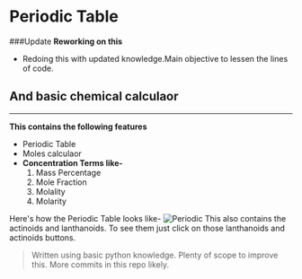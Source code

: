 # Periodic Table
###Update
**Reworking on this**
+ Redoing this with updated knowledge.Main objective to lessen the lines of code.

## And basic chemical calculaor
---
**This contains the following features**
+ Periodic Table
+ Moles calculaor
+ **Concentration Terms like-**
  1. Mass Percentage
  2. Mole Fraction
  3. Molality
  4. Molarity

Here's how the Periodic Table looks like-
![Periodic](https://github.com/aloner-pro/Chemistry-tools/blob/master/perio.png?raw=true)
This also contains the actinoids and lanthanoids.
To see them just click on those lanthanoids and actinoids buttons.

>Written using basic python knowledge.
>Plenty of scope to improve this.
>More commits in this repo likely.
